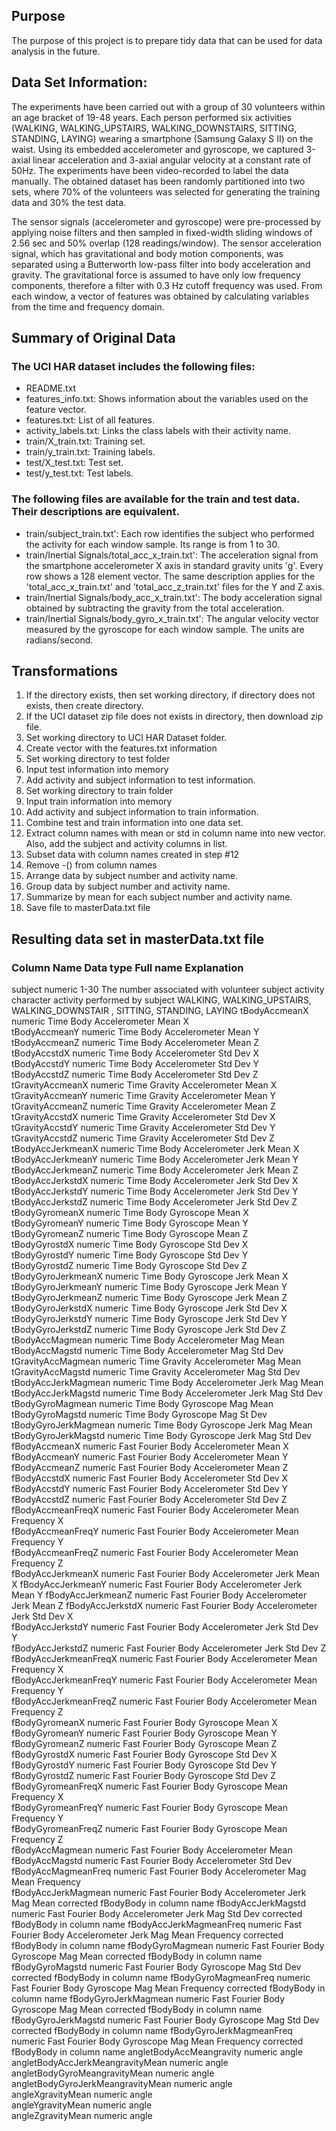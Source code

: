 ## Purpose
The purpose of this project is to prepare tidy data that can be used for data analysis in the future.

## Data Set Information:

The experiments have been carried out with a group of 30 volunteers within an age bracket of 19-48 years. Each person performed six activities (WALKING, WALKING_UPSTAIRS, WALKING_DOWNSTAIRS, SITTING, STANDING, LAYING) wearing a smartphone (Samsung Galaxy S II) on the waist. Using its embedded accelerometer and gyroscope, we captured 3-axial linear acceleration and 3-axial angular velocity at a constant rate of 50Hz. The experiments have been video-recorded to label the data manually. The obtained dataset has been randomly partitioned into two sets, where 70% of the volunteers was selected for generating the training data and 30% the test data. 

The sensor signals (accelerometer and gyroscope) were pre-processed by applying noise filters and then sampled in fixed-width sliding windows of 2.56 sec and 50% overlap (128 readings/window). The sensor acceleration signal, which has gravitational and body motion components, was separated using a Butterworth low-pass filter into body acceleration and gravity. The gravitational force is assumed to have only low frequency components, therefore a filter with 0.3 Hz cutoff frequency was used. From each window, a vector of features was obtained by calculating variables from the time and frequency domain. 



## Summary of Original Data
### The UCI HAR dataset includes the following files:
* README.txt
* features_info.txt: Shows information about the variables used on the feature vector.
* features.txt: List of all features.
* activity_labels.txt: Links the class labels with their activity name.
* train/X_train.txt: Training set.
* train/y_train.txt: Training labels.
* test/X_test.txt: Test set.
* test/y_test.txt: Test labels.
### The following files are available for the train and test data. Their descriptions are equivalent. 
* train/subject_train.txt': Each row identifies the subject who performed the activity for each window sample. Its range is from 1 to 30. 
* train/Inertial Signals/total_acc_x_train.txt': The acceleration signal from the smartphone accelerometer X axis in standard gravity units 'g'. Every row shows a 128 element vector. The same description applies for the 'total_acc_x_train.txt' and 'total_acc_z_train.txt' files for the Y and Z axis.
* train/Inertial Signals/body_acc_x_train.txt': The body acceleration signal obtained by subtracting the gravity from the total acceleration.
* train/Inertial Signals/body_gyro_x_train.txt': The angular velocity vector measured by the gyroscope for each window sample. The units are radians/second.   

## Transformations
1. If the directory exists, then set working directory, if directory does not exists, then create directory.
2. If the UCI dataset zip file does not exists in directory, then download zip file.
3. Set working directory to UCI HAR Dataset folder.
4. Create vector with the features.txt information
5. Set working directory to test folder
6. Input test information into memory
7. Add activity and subject information to test information.
8. Set working directory to train folder
9. Input train information into memory
10. Add activity and subject information to train information.
11. Combine test and train information into one data set.
12. Extract column names with mean or std in column name into new vector.  Also, add the subject and activity columns in list.
13. Subset data with column names created in step #12
14. Remove -() from column names
15. Arrange data by subject number and activity name.
16. Group data by subject number and activity name.
17. Summarize by mean for each subject number and activity name.
18. Save file to masterData.txt file

## Resulting data set in masterData.txt file

### Column Name	Data type	Full name	Explanation
subject	numeric		1-30 The number associated with volunteer subject
activity	character		activity performed by subject WALKING, WALKING_UPSTAIRS, WALKING_DOWNSTAIR , SITTING, STANDING, LAYING
tBodyAccmeanX	numeric	Time Body Accelerometer Mean X	
tBodyAccmeanY	numeric	Time Body Accelerometer Mean Y	
tBodyAccmeanZ	numeric	Time Body Accelerometer Mean Z	
tBodyAccstdX	numeric	Time Body Accelerometer Std Dev X	
tBodyAccstdY	numeric	Time Body Accelerometer Std Dev Y	
tBodyAccstdZ	numeric	Time Body Accelerometer Std Dev Z	
tGravityAccmeanX	numeric	Time Gravity Accelerometer Mean X	
tGravityAccmeanY	numeric	Time Gravity Accelerometer Mean Y	
tGravityAccmeanZ	numeric	Time Gravity Accelerometer Mean Z	
tGravityAccstdX	numeric	Time Gravity Accelerometer Std Dev X	
tGravityAccstdY	numeric	Time Gravity Accelerometer Std Dev Y	
tGravityAccstdZ	numeric	Time Gravity Accelerometer Std Dev Z	
tBodyAccJerkmeanX	numeric	Time Body Accelerometer Jerk Mean X	
tBodyAccJerkmeanY	numeric	Time Body Accelerometer Jerk Mean Y	
tBodyAccJerkmeanZ	numeric	Time Body Accelerometer Jerk Mean Z	
tBodyAccJerkstdX	numeric	Time Body Accelerometer Jerk Std Dev X	
tBodyAccJerkstdY	numeric	Time Body Accelerometer Jerk Std Dev Y	
tBodyAccJerkstdZ	numeric	Time Body Accelerometer Jerk Std Dev Z	
tBodyGyromeanX	numeric	Time Body Gyroscope Mean X	
tBodyGyromeanY	numeric	Time Body Gyroscope Mean Y	
tBodyGyromeanZ	numeric	Time Body Gyroscope Mean Z	
tBodyGyrostdX	numeric	Time Body Gyroscope Std Dev X	
tBodyGyrostdY	numeric	Time Body Gyroscope Std Dev Y	
tBodyGyrostdZ	numeric	Time Body Gyroscope Std Dev Z	
tBodyGyroJerkmeanX	numeric	Time Body Gyroscope Jerk Mean X	
tBodyGyroJerkmeanY	numeric	Time Body Gyroscope Jerk Mean Y	
tBodyGyroJerkmeanZ	numeric	Time Body Gyroscope Jerk Mean Z	
tBodyGyroJerkstdX	numeric	Time Body Gyroscope Jerk Std Dev X	
tBodyGyroJerkstdY	numeric	Time Body Gyroscope Jerk Std Dev Y	
tBodyGyroJerkstdZ	numeric	Time Body Gyroscope Jerk Std Dev Z	
tBodyAccMagmean	numeric	Time Body Accelerometer Mag Mean	
tBodyAccMagstd	numeric	Time Body Accelerometer Mag Std Dev	
tGravityAccMagmean	numeric	Time Gravity Accelerometer Mag Mean	
tGravityAccMagstd	numeric	Time Gravity Accelerometer Mag Std Dev	
tBodyAccJerkMagmean	numeric	Time Body Accelerometer Jerk Mag Mean	
tBodyAccJerkMagstd	numeric	Time Body Accelerometer Jerk Mag Std Dev	
tBodyGyroMagmean	numeric	Time Body Gyroscope Mag Mean	
tBodyGyroMagstd	numeric	Time Body Gyroscope Mag St Dev	
tBodyGyroJerkMagmean	numeric	Time Body Gyroscope Jerk Mag Mean	
tBodyGyroJerkMagstd	numeric	Time Body Gyroscope Jerk Mag Std Dev	
fBodyAccmeanX	numeric	Fast Fourier Body Accelerometer Mean X	
fBodyAccmeanY	numeric	Fast Fourier Body Accelerometer Mean Y	
fBodyAccmeanZ	numeric	Fast Fourier Body Accelerometer Mean Z	
fBodyAccstdX	numeric	Fast Fourier Body Accelerometer Std Dev X	
fBodyAccstdY	numeric	Fast Fourier Body Accelerometer Std Dev Y	
fBodyAccstdZ	numeric	Fast Fourier Body Accelerometer Std Dev Z	
fBodyAccmeanFreqX	numeric	Fast Fourier Body Accelerometer Mean Frequency X	
fBodyAccmeanFreqY	numeric	Fast Fourier Body Accelerometer Mean Frequency Y	
fBodyAccmeanFreqZ	numeric	Fast Fourier Body Accelerometer Mean Frequency Z	
fBodyAccJerkmeanX	numeric	Fast Fourier Body Accelerometer Jerk Mean X	
fBodyAccJerkmeanY	numeric	Fast Fourier Body Accelerometer Jerk Mean Y	
fBodyAccJerkmeanZ	numeric	Fast Fourier Body Accelerometer Jerk Mean Z	
fBodyAccJerkstdX	numeric	Fast Fourier Body Accelerometer Jerk Std Dev X	
fBodyAccJerkstdY	numeric	Fast Fourier Body Accelerometer Jerk Std Dev Y	
fBodyAccJerkstdZ	numeric	Fast Fourier Body Accelerometer Jerk Std Dev Z	
fBodyAccJerkmeanFreqX	numeric	Fast Fourier Body Accelerometer Mean Frequency X	
fBodyAccJerkmeanFreqY	numeric	Fast Fourier Body Accelerometer Mean Frequency Y	
fBodyAccJerkmeanFreqZ	numeric	Fast Fourier Body Accelerometer Mean Frequency Z	
fBodyGyromeanX	numeric	Fast Fourier Body Gyroscope Mean X	
fBodyGyromeanY	numeric	Fast Fourier Body Gyroscope Mean Y	
fBodyGyromeanZ	numeric	Fast Fourier Body Gyroscope Mean Z	
fBodyGyrostdX	numeric	Fast Fourier Body Gyroscope Std Dev X	
fBodyGyrostdY	numeric	Fast Fourier Body Gyroscope Std Dev Y	
fBodyGyrostdZ	numeric	Fast Fourier Body Gyroscope Std Dev Z	
fBodyGyromeanFreqX	numeric	Fast Fourier Body Gyroscope Mean Frequency X	
fBodyGyromeanFreqY	numeric	Fast Fourier Body Gyroscope Mean Frequency Y	
fBodyGyromeanFreqZ	numeric	Fast Fourier Body Gyroscope Mean Frequency Z	
fBodyAccMagmean	numeric	Fast Fourier Body Accelerometer Mean	
fBodyAccMagstd	numeric	Fast Fourier Body Accelerometer Std Dev	
fBodyAccMagmeanFreq	numeric	Fast Fourier Body Accelerometer Mag Mean Frequency	
fBodyAccJerkMagmean	numeric	Fast Fourier Body Accelerometer Jerk Mag Mean	corrected fBodyBody in column name
fBodyAccJerkMagstd	numeric	Fast Fourier Body Accelerometer Jerk Mag Std Dev	corrected fBodyBody in column name
fBodyAccJerkMagmeanFreq	numeric	Fast Fourier Body Accelerometer Jerk Mag Mean Frequency	corrected fBodyBody in column name
fBodyGyroMagmean	numeric	Fast Fourier Body Gyroscope Mag Mean	corrected fBodyBody in column name
fBodyGyroMagstd	numeric	Fast Fourier Body Gyroscope Mag Std Dev	corrected fBodyBody in column name
fBodyGyroMagmeanFreq	numeric	Fast Fourier Body Gyroscope Mag Mean Frequency	corrected fBodyBody in column name
fBodyGyroJerkMagmean	numeric	Fast Fourier Body Gyroscope Mag Mean	corrected fBodyBody in column name
fBodyGyroJerkMagstd	numeric	Fast Fourier Body Gyroscope Mag Std Dev	corrected fBodyBody in column name
fBodyGyroJerkMagmeanFreq	numeric	Fast Fourier Body Gyroscope Mag Mean Frequency	corrected fBodyBody in column name
angletBodyAccMeangravity	numeric	angle 	
angletBodyAccJerkMeangravityMean	numeric	angle	
angletBodyGyroMeangravityMean	numeric	angle	
angletBodyGyroJerkMeangravityMean	numeric	angle	
angleXgravityMean	numeric	angle	
angleYgravityMean	numeric	angle	
angleZgravityMean	numeric	angle	
